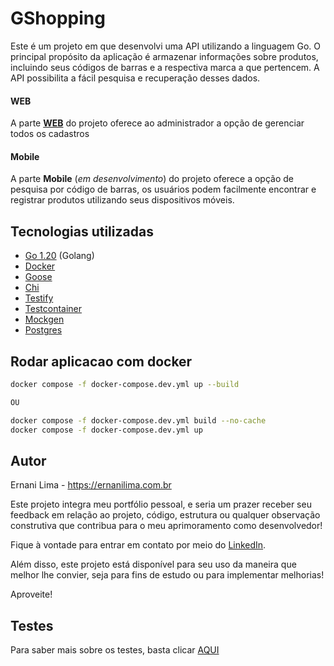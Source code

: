# GShopping

Este é um projeto em que desenvolvi uma API utilizando a linguagem Go. O principal propósito da aplicação é armazenar informações sobre produtos, incluindo seus códigos de barras e a respectiva marca a que pertencem. A API possibilita a fácil pesquisa e recuperação desses dados.

#### WEB

A parte **[WEB](https://github.com/ernanilima/wshopping)** do projeto oferece ao administrador a opção de gerenciar todos os cadastros

#### Mobile

A parte **Mobile** (_em desenvolvimento_) do projeto oferece a opção de pesquisa por código de barras, os usuários podem facilmente encontrar e registrar produtos utilizando seus dispositivos móveis.

## Tecnologias utilizadas

- [Go 1.20](https://go.dev/doc/go1.20) (Golang)
- [Docker](https://hub.docker.com/r/ernanilima/gshopping/tags)
- [Goose](https://github.com/pressly/goose)
- [Chi](https://github.com/go-chi/chi)
- [Testify](https://github.com/stretchr/testify)
- [Testcontainer](https://golang.testcontainers.org/quickstart)
- [Mockgen](https://github.com/uber-go/mock)
- [Postgres](https://www.postgresql.org)

## Rodar aplicacao com docker

```bash
docker compose -f docker-compose.dev.yml up --build

OU

docker compose -f docker-compose.dev.yml build --no-cache
docker compose -f docker-compose.dev.yml up
```

## Autor

Ernani Lima - https://ernanilima.com.br

Este projeto integra meu portfólio pessoal, e seria um prazer receber seu feedback em relação ao projeto, código, estrutura ou qualquer observação construtiva que contribua para o meu aprimoramento como desenvolvedor!

Fique à vontade para entrar em contato por meio do [LinkedIn](https://www.linkedin.com/in/ernanilima).

Além disso, este projeto está disponível para seu uso da maneira que melhor lhe convier, seja para fins de estudo ou para implementar melhorias!

Aproveite!

## Testes

Para saber mais sobre os testes, basta clicar [AQUI](https://github.com/ernanilima/gshopping/tree/main/app/test)
